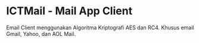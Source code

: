 # ICTMail - Mail App Client
Email Client menggunakan Algoritma Kriptografi AES dan RC4. Khusus email Gmail, Yahoo, dan AOL Mail.
